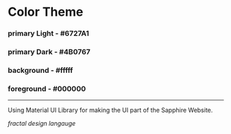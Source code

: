 # Color Theme

### primary Light - #6727A1

### primary Dark - #4B0767

### background - #fffff

### foreground - #000000

---

Using Material UI Library for making the UI part of the Sapphire Website.

_fractal design langauge_
